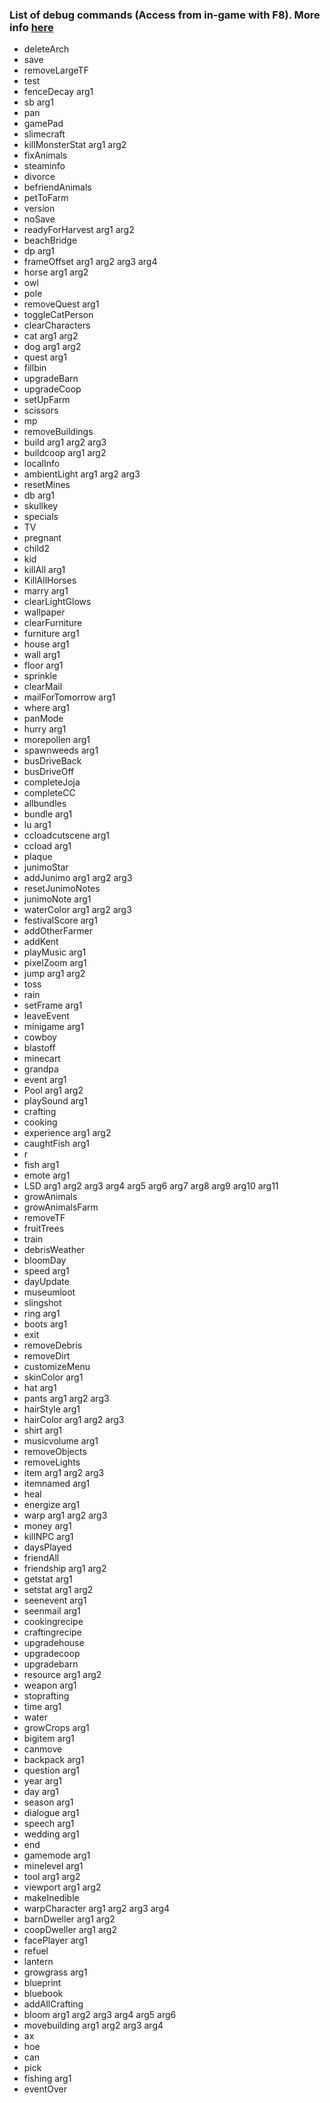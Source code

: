 ### List of debug commands (Access from in-game with F8). More info [here](http://hastebin.com/olohamijuk.cs)


* deleteArch
* save
* removeLargeTF
* test
* fenceDecay arg1
* sb arg1
* pan
* gamePad
* slimecraft
* killMonsterStat arg1 arg2
* fixAnimals
* steaminfo
* divorce
* befriendAnimals
* petToFarm
* version
* noSave
* readyForHarvest arg1 arg2
* beachBridge
* dp arg1
* frameOffset arg1 arg2 arg3 arg4
* horse arg1 arg2
* owl
* pole
* removeQuest arg1
* toggleCatPerson
* clearCharacters
* cat arg1 arg2
* dog arg1 arg2
* quest arg1
* fillbin
* upgradeBarn
* upgradeCoop
* setUpFarm
* scissors
* mp
* removeBuildings
* build arg1 arg2 arg3
* buildcoop arg1 arg2
* localInfo
* ambientLight arg1 arg2 arg3
* resetMines
* db arg1
* skullkey
* specials
* TV
* pregnant
* child2
* kid
* killAll arg1
* KillAllHorses
* marry arg1
* clearLightGlows
* wallpaper
* clearFurniture
* furniture arg1
* house arg1
* wall arg1
* floor arg1
* sprinkle
* clearMail
* mailForTomorrow arg1
* where arg1
* panMode
* hurry arg1
* morepollen arg1
* spawnweeds arg1
* busDriveBack
* busDriveOff
* completeJoja
* completeCC
* allbundles
* bundle arg1
* lu arg1
* ccloadcutscene arg1
* ccload arg1
* plaque
* junimoStar
* addJunimo arg1 arg2 arg3
* resetJunimoNotes
* junimoNote arg1
* waterColor arg1 arg2 arg3
* festivalScore arg1
* addOtherFarmer
* addKent
* playMusic arg1
* pixelZoom arg1
* jump arg1 arg2
* toss
* rain
* setFrame arg1
* leaveEvent
* minigame arg1
* cowboy
* blastoff
* minecart
* grandpa
* event arg1
* Pool arg1 arg2
* playSound arg1
* crafting
* cooking
* experience arg1 arg2
* caughtFish arg1
* r
* fish arg1
* emote arg1
* LSD arg1 arg2 arg3 arg4 arg5 arg6 arg7 arg8 arg9 arg10 arg11
* growAnimals
* growAnimalsFarm
* removeTF
* fruitTrees
* train
* debrisWeather
* bloomDay
* speed arg1
* dayUpdate
* museumloot
* slingshot
* ring arg1
* boots arg1
* exit
* removeDebris
* removeDirt
* customizeMenu
* skinColor arg1
* hat arg1
* pants arg1 arg2 arg3
* hairStyle arg1
* hairColor arg1 arg2 arg3
* shirt arg1
* musicvolume arg1
* removeObjects
* removeLights
* item arg1 arg2 arg3
* itemnamed arg1
* heal
* energize arg1
* warp arg1 arg2 arg3
* money arg1
* killNPC arg1
* daysPlayed
* friendAll
* friendship arg1 arg2
* getstat arg1
* setstat arg1 arg2
* seenevent arg1
* seenmail arg1
* cookingrecipe
* craftingrecipe
* upgradehouse
* upgradecoop
* upgradebarn
* resource arg1 arg2
* weapon arg1
* stoprafting
* time arg1
* water
* growCrops arg1
* bigitem arg1
* canmove
* backpack arg1
* question arg1
* year arg1
* day arg1
* season arg1
* dialogue arg1
* speech arg1
* wedding arg1
* end
* gamemode arg1
* minelevel arg1
* tool arg1 arg2
* viewport arg1 arg2
* makeInedible
* warpCharacter arg1 arg2 arg3 arg4
* barnDweller arg1 arg2
* coopDweller arg1 arg2
* facePlayer arg1
* refuel
* lantern
* growgrass arg1
* blueprint
* bluebook
* addAllCrafting
* bloom arg1 arg2 arg3 arg4 arg5 arg6
* movebuilding arg1 arg2 arg3 arg4
* ax
* hoe
* can
* pick
* fishing arg1
* eventOver
